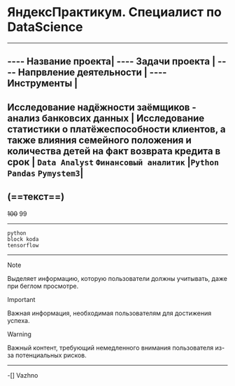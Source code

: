# ЯндексПрактикум. Специалист по DataScience

---
---- Название проекта| ---- Задачи проекта | ---- Напрвление деятельности | ----Инструменты |
---
Исследование надёжности заёмщиков - анализ банковсих данных | Исследование статистики о платёжеспособности клиентов, а также влияния семейного положения и количества детей на факт возврата кредита в срок | `Data Analyst`  `Финансовый аналитик` |`Python` `Pandas` `Pymystem3`|
---









(==текст==)
---


~~100~~ 99

---

```
python
block koda
tensorflow
```


---


> [!NOTE]
> Выделяет информацию, которую пользователи должны учитывать, даже при беглом просмотре.

> [!IMPORTANT]
> Важная информация, необходимая пользователям для достижения успеха.

> [!WARNING]
> Важный контент, требующий немедленного внимания пользователя из-за потенциальных рисков.


---

-[] Vazhno
